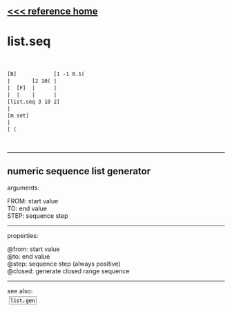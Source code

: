 [<<< reference home](ceammc_lib.md)
---

# list.seq

```


[B]            [1 -1 0.1(
|       [2 10( |
|  [F]  |      |
|  |    |      |
[list.seq 3 10 2]
|
[m set]
|
[ (

            
```
---
numeric sequence list generator
---
arguments:

FROM: start value<br>
TO: end value<br>
STEP: sequence step<br>

---
properties:

@from: start value<br>
@to: end value<br>
@step: sequence step (always
            positive)<br>
@closed: generate closed range sequence<br>

---
see also:<br>
[![list.gen](img/object_list.gen.png)](list.gen.md)
